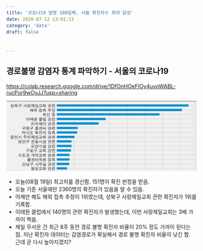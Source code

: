 ```yaml
---
title: '코로나19 발병 180일째, 서울 확진자수 최대 달성'
date: 2020-07-12 13:01:13
category: 'data'
draft: false


---
```


## 경로불명 감염자 통계 파악하기 - 서울의 코로나19

https://colab.research.google.com/drive/1DfOnHOeFIOy4uvoWABL-rucPor9wOyJJ?usp=sharing

![image-20200819201822834](./imgs/image-20200819201822834.png)

* 오늘(08월 19일) 최고치를 경신함. 151명이 확진 판정을 받음.
* 오늘 기준 서울에만 2360명의 확진자가 있음을 알 수 있음.
* 어제만 해도 해외 접촉 추정이 1위였는데, 성북구 사랑제일교회 관련 확진자가 1위를 기록함.
* 이태원 클럽에서 140명의 관련 확진자가 발생했는데, 이번 사랑제일교회는 3배 가까이 찍음.
* 제일 무서운 건 최근 8주 동안 경로 불명 확진자 비율이 20% 정도 가까이 된다는 점. 지난 확진자 데이터는 감염경로가 확실해서 경로 불명 확진자 비율이 낮긴 함. 근데 곧 다시 높아지겠지?









